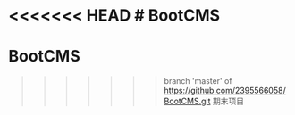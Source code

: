 <<<<<<< HEAD
﻿# BootCMS
=======
# BootCMS
>>>>>>> branch 'master' of https://github.com/2395566058/BootCMS.git
期末项目
